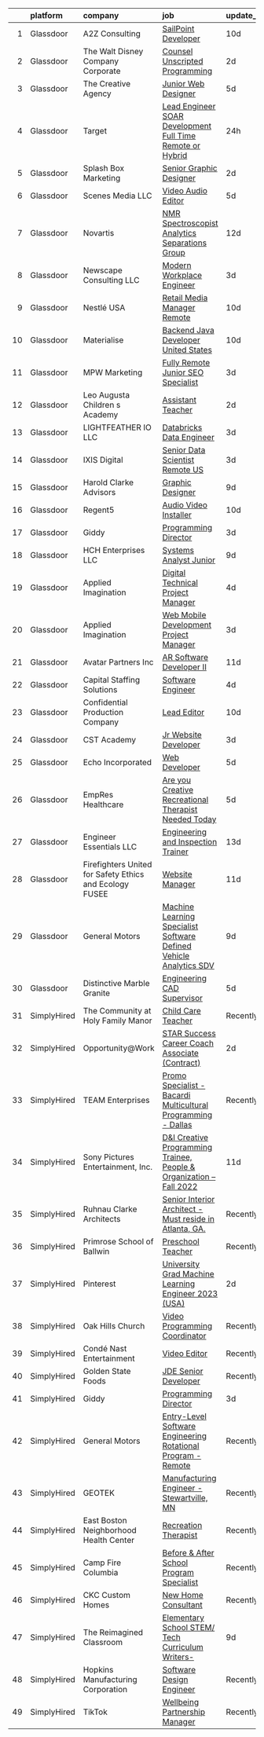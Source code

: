 

|    | platform    | company                                                    | job                                                                                                                                                                                                                                                                                                                                                                                                                                                                                                                                                                                                                                                                                                                                                                                                                                                                                                                                                                                                                                                                                                                                                                               | update_time   | location               |
|---:|:------------|:-----------------------------------------------------------|:----------------------------------------------------------------------------------------------------------------------------------------------------------------------------------------------------------------------------------------------------------------------------------------------------------------------------------------------------------------------------------------------------------------------------------------------------------------------------------------------------------------------------------------------------------------------------------------------------------------------------------------------------------------------------------------------------------------------------------------------------------------------------------------------------------------------------------------------------------------------------------------------------------------------------------------------------------------------------------------------------------------------------------------------------------------------------------------------------------------------------------------------------------------------------------|:--------------|:-----------------------|
|  1 | Glassdoor   | A2Z Consulting                                             | [SailPoint Developer](https://www.glassdoor.com/partner/jobListing.htm?pos=108&ao=1110586&s=58&guid=000001833098451c897183925fe6ac2a&src=GD_JOB_AD&t=SR&vt=w&ea=1&cs=1_8a26cdf3&cb=1662967629605&jobListingId=1008110581408&cpc=3999BE48C643E528&jrtk=3-0-1gco9ghaaghrt801-1gco9ghaogagr800-51a745f4daa6a6b2--6NYlbfkN0DeXU0vMxLyKhfauY-dgUBa_3v1DHLtGGo4EP_Dl8CiYyPDWSWEoavReJY_shI47_GybFg-l-lyg74quyeOJOgBfFLZZSBS7XIL9GIGmk_4lYctjcOJmir0NzeyszAKNV09lIYZKANOJLrtjMgz1hKvtESOhhYRyiVhbTU1x5CDTOWxxgro-cDFDZbR9jpf3ZLxS7ozyCZrN9adfWLzd-er-1yITaApJRwtKu41Gfas0AttSxrvt27EvtsDKtTpKsnNRh24dU4Y5OElPfeLtB5bPLKXIErrG413W8xcrPcJTLVlL3WzjaKj4T5zrYXznlbnfIwwmjtgC2-Pf3inP7g0xvcKQcfCpGOiZ_wsvT26aQV2A1XMMgRP8U4FZYMXUjmMkbktBKAV5lRZCkyBFhq3NHs9TQjSvAzKd-3_5hMAQCEh_cChyC56KZd52j2vzzWzGwtFr5ekjEf6m7ie_ZQCLuldGbO7V0lI3VJZUlMM1wQogyTqFAgka1EdGt_pyaA%3D)                                                                                                                                                                                                                                                                                                                      | 10d           | Remote                 |
|  2 | Glassdoor   | The Walt Disney Company  Corporate                         | [Counsel  Unscripted Programming](https://www.glassdoor.com/partner/jobListing.htm?pos=128&ao=1110586&s=58&guid=000001833098451c897183925fe6ac2a&src=GD_JOB_AD&t=SR&vt=w&cs=1_23f18d0d&cb=1662967629607&jobListingId=1008130319560&cpc=6EF74AC2F94C1840&jrtk=3-0-1gco9ghaaghrt801-1gco9ghaogagr800-ad01c913c30e1763--6NYlbfkN0DAFTyt7pbDCC2JPO79CSdi1dIb81yjczP5qsKcZIxgiYm3-7g-689UEQatzShMJRU8jBLhYY3xFHyZPn8vR5fprKOJf4KgArxKePgFA2NeL_B3dzY3LLDiej1z8xhCj_qt55AmKdWD61uVsIVEVOdfd7h-arakweKfh8hIH-55TYJWcBe8f98iHGOYemMCmI08Zyl6WEBZTkAHXcr9GDuDODeVfppKf9xJi88FhmNB0BJRer4KzbcvgK6cmee8YS7hAgS2Jxd_eUz5e7iI5xStpN7wsY6SdThLlPSa9pLx_xZx-8MJu7uPydanD1W6EpFhviJOAPQjDrGTgo4xefBDDw4DNGuWTcbvJlyGdKPKxR7mmDdh_xpvblhvtLWrXT7U-jiyfecylYSLuaxoMgP1bjCssIgOT9eiz5Pe8Rhi0VGfLZDJZdbcu4j3tY4AEH4%3D)                                                                                                                                                                                                                                                                                                                                                                               | 2d            | Burbank, CA            |
|  3 | Glassdoor   | The Creative Agency                                        | [Junior Web Designer](https://www.glassdoor.com/partner/jobListing.htm?pos=111&ao=1110586&s=58&guid=000001833098451c897183925fe6ac2a&src=GD_JOB_AD&t=SR&vt=w&ea=1&cs=1_92df9f67&cb=1662967629605&jobListingId=1008122117450&cpc=C779B72A99EC89AE&jrtk=3-0-1gco9ghaaghrt801-1gco9ghaogagr800-07de29c15e1b71f5--6NYlbfkN0CvahHJL5dpwIe5nlYo2UZJB8CTXAEl9vJAxrd3EfdRQRDXMdttjz6p2wIFQHy-ikY5HQoD1oHYAiAXQLBDYqWRHqBXiX7PHw_EVYOTefVmqgQrXIkbNhJUSs-OmbVuz8nyNude4TWYWK73T9uHxG1FoKMezYAVWTGz50PbTvAD2NIuyzBBAE9QGTc7B51kAjunIinQwtHeuPy_WRNMuvszLJe_TDEQxlkxbXdrSVqtqHPNIMpk8E1UyJK9X-Y3zfR0PIJGxsu5AmBYySkzBeemSaOwTHAX8QlRAFw0dYo9q7iM4N6UAnnvkEYiP0qH18aCuQATnuvLODh9kUM3FxiVa8442ctLQUgjRLYq85RONYRWp8Ias1xhhiXM1GLUKRUwTKqb8CeLUj1w4ssX_0ATXPaQR2rWnnnHZd4gSqRb00OmHquVaUr5dt8efOs5S8mATxCz9342YX3VqHn1NnYS3prvg5vE2hBbSwsiDIbfxX8de6WezfhAySKw4gIkE9i80EhwOXYWPA%3D%3D)                                                                                                                                                                                                                                                                                                        | 5d            | Fort Collins, CO       |
|  4 | Glassdoor   | Target                                                     | [Lead Engineer   SOAR Development  Full Time Remote or Hybrid ](https://www.glassdoor.com/partner/jobListing.htm?pos=122&ao=1110586&s=58&guid=000001833098451c897183925fe6ac2a&src=GD_JOB_AD&t=SR&vt=w&cs=1_8f5a32de&cb=1662967629606&jobListingId=1008132433614&cpc=C63BD00756FD6F58&jrtk=3-0-1gco9ghaaghrt801-1gco9ghaogagr800-07a9a4cd99ddb2bf--6NYlbfkN0AgONBeCfCTVljpwzR96jFX3mtyFC--n153CYnqiKkqIbEzGownH_L0_wgVvmdp1a1lhibyHsCPC8t0jyHWwNUpDEm0W62KJwvI9w4s_soEBEdexHe6hwNwJJsSWW20jYUtf9nYv8PxVVOAwBh4h_7Otjfj2RF7b6s2i81E44MhGwOZ4GMKmLmTIVA7Q19nQWs49kLwInnk-FLciucbtH3bJS7Ldqxw2VCE0iFEfjhGJLUjUwme2x7lJJH9MWe7ejXg8zjCcwE4YEKrpjJYbKGsLj0JpS-gO8HmPkUwItjWqlB4b8pyCx0ukf7Ez6yoE2UPC_JVYnbK5Dgi-EqebO6eFjgF9g8239nPKjPOOaRiOsnaIYIflSGEZtvHaSOhCXzigbeN6kZBQNOWXevbtrLHO5IXnkPvFXdQjh63YXNtM1cQpUjm8GtlnQnFK0oiJFSbQClhoZNsxg%3D%3D)                                                                                                                                                                                                                                                                                                                                   | 24h           | Brooklyn Park, MN      |
|  5 | Glassdoor   | Splash Box Marketing                                       | [Senior Graphic Designer](https://www.glassdoor.com/partner/jobListing.htm?pos=127&ao=1110586&s=58&guid=000001833098451c897183925fe6ac2a&src=GD_JOB_AD&t=SR&vt=w&ea=1&cs=1_5db0efb4&cb=1662967629607&jobListingId=1008129965081&cpc=9FCFC59387E3FBF4&jrtk=3-0-1gco9ghaaghrt801-1gco9ghaogagr800-148fee116d26918f--6NYlbfkN0C2ruSLbldHgJRxGqX58M4ekFWuaOJ1Xy3nZgzYPyc2K37hwv1yneRTfZ_805jj4cP4nCFhM7IQ4TFdfnPKTKlp7JPFF7rzq49Moi2duz31Ya6Et8ydOKfPnxOyF8PNXqN1s_wefSsdjyFTlmY4FO8o7axqOQ3SgVFWkyCyXWrstkcIRV6Gc0OgbdBaAz5u5TXQn8VR0rGtSN9EhiWilwiIXBN_GN6-Oenk-oTRc3V48TFwU0_PMAdobK4GFqQyicvOkhjZVo3msVV2SKvlreXuWiqkfHXVFQE-VWAqRt1e8WHwF1LOpGLnjW4daAInk89RCY00bwK-3C9fBC42P774tvnSuEZwI_ht7n7pMh7dQ0vcr9oVGb4aJRMXP2X7DuDxm246aNq2kh8xy6y0a_dAgXyD1VHE_YWdqoa0KK2nBw0NzosySigzWUMJ8nGXFBF50-v3twrFQyBVnQmoPWdnM950cG1Mg6YVEi7AFvswFovDwnBv4_Uhes13vnzBDlqOWrIreHqU1w%3D%3D)                                                                                                                                                                                                                                                                                                    | 2d            | Hendersonville, TN     |
|  6 | Glassdoor   | Scenes Media  LLC                                          | [Video Audio Editor](https://www.glassdoor.com/partner/jobListing.htm?pos=114&ao=1110586&s=58&guid=000001833098451c897183925fe6ac2a&src=GD_JOB_AD&t=SR&vt=w&ea=1&cs=1_56565ffc&cb=1662967629606&jobListingId=1008120652239&cpc=8795CF9063CD573D&jrtk=3-0-1gco9ghaaghrt801-1gco9ghaogagr800-df236178779e9bdc--6NYlbfkN0A0fDXu9eF39rbKD2xdim8xGEgksx_b2RsJFxTRJ_NJDvSDN6tM190H2An5oGT0u_6zZHx7KdkE_NbK_7bpWElYaELkzE2MFRACG_3uJ0_tmXkWRrYCxonhPx0nOdrerHtSHUiY-OWual2wcFrgBZricBp-HVPo9SMsZnpcmrlsAN4l0c2PUT8B2vI8gXlRqBpl7q5pVHXba2jToeYiU3STu6xSvty8-i4gmHdeUoOH4P5qgJ8ZFRiDQBOLZPbHNfIwnjR9TSanpFPefvpGNVq6-KsHg86gro_7udLR8d19vAJv0oaUoZtK9K2NJssVDcbf4Y4bzV88XXPvUjJWP_jSuHSauy8Ww_3rVwn_BtIM3VtHncKyaz5JZVab36Wgg-icrgYUf0qiGrrTj8mlbuyoU9oAPsHZuw5DGBpzpPc-1iADmc191tSO8OrbVVwbQHVLr0IemKG0CT4PqYrK2BUQebHmJjiUgTKVTGRd7NDCTDsFyHG2Js5_)                                                                                                                                                                                                                                                                                                                                     | 5d            | Remote                 |
|  7 | Glassdoor   | Novartis                                                   | [NMR Spectroscopist  Analytics   Separations Group](https://www.glassdoor.com/partner/jobListing.htm?pos=104&ao=1110586&s=58&guid=000001833098451c897183925fe6ac2a&src=GD_JOB_AD&t=SR&vt=w&cs=1_1c1c87ea&cb=1662967629604&jobListingId=1008103627985&cpc=2B30C664E96001FC&jrtk=3-0-1gco9ghaaghrt801-1gco9ghaogagr800-3c863cae114646cf--6NYlbfkN0Alc63mq7XbG_XJWtX8RBizZIwo5v3DdAY7_u3VbNSkJ9a4JhDPDKVZbvg4b4rx_eTV27GlRAz5TKve1BsS9YktvkAcXJlILQIr0JaQRWkBMn61q9g_G2RQdjw5zuUg2hUpTZq8NizcNv0Kxnpdini7KP0uP4cQjZTyi52agX2ZDIkoptcR9Am3MSCJ_wVAfL5LdaE38EpdUjwR7E9W_H1Ig7YMkSNnJobGBSxJrjD6schs7Aflwe5j7cS6u19Fa9yC14jlmxU_juFJFIrTGsxHqelnahTQ0JVON3msdhFQP5m2d-uFUq1DZpr_F4qha0fY3_Uay6LzycaQzqj8tSIzVR1ZK1w1FkmuBMaT50Rxf9ahk_mld4RkxfUDv9zTV7xgqsN50-3ZT2v0d4ZJJIbzgvTWvF4XivKii4ECHhE2O39MGsqiItuzHNqzSPM5R0dFrTfjlApSAevQctbim0ZK)                                                                                                                                                                                                                                                                                                                                           | 12d           | Cambridge, MA          |
|  8 | Glassdoor   | Newscape Consulting LLC                                    | [Modern Workplace Engineer](https://www.glassdoor.com/partner/jobListing.htm?pos=101&ao=1110586&s=58&guid=000001833098451c897183925fe6ac2a&src=GD_JOB_AD&t=SR&vt=w&ea=1&cs=1_370ce1f1&cb=1662967629604&jobListingId=1008126066867&cpc=FA274A08FB90DFB4&jrtk=3-0-1gco9ghaaghrt801-1gco9ghaogagr800-bec179729b48cdf1--6NYlbfkN0BHIfC1zsKGIu0R3teaIu8liT7fbRNLaQeDQfcPJweUKxynNxS1I3QAHjMmhYqtnSAxGBsP6FB7tqu-jTndOhtBzFLcq72XVQJQ1vuSf8qwzvmzmaR8SHaJvU969Oggu6os9cTGF0ycD536PiCNSypEnN2GdUXvWozc9NydltMV5JWSLMrvWihjblv-hGeHth-r9grS2SxvnXCQp6tiJP7_c1WED4RrFRRqDY0uUXYikAX5v5dKI1MiSPpsccG4xcZjIwpaNbYU5t4Kg8VuYz-auP30xg9tvxXM5x1GmtPpV89LPVNKxQUycdKbT1XdLCSm5nQllcH-j7aIK8II9rM5m2iFygFI9BQwdAZG-o_jpdzHWy8uCcrd6So1AzRd4adDzrSDGTXowPwRMmyQY4B8tZOuHKz9FaXjTNvzEld5NmEunzAjystME19nnv02c1IeqWQD16SmDyU4aQYEDJuL5JBBP_utJbZvQV1RJZCwzCy_iqJEGvDg3fxodxWPzs4sjRodgq0xqA%3D%3D)                                                                                                                                                                                                                                                                                                  | 3d            | New York, NY           |
|  9 | Glassdoor   | Nestlé USA                                                 | [Retail Media Manager  Remote ](https://www.glassdoor.com/partner/jobListing.htm?pos=129&ao=1110586&s=58&guid=000001833098451c897183925fe6ac2a&src=GD_JOB_AD&t=SR&vt=w&cs=1_8365a3a5&cb=1662967629607&jobListingId=1008112427304&cpc=1160948BCBA38B5B&jrtk=3-0-1gco9ghaaghrt801-1gco9ghaogagr800-84050508c4b25d18--6NYlbfkN0ADQ6GdWvkt8ZgTH_-FXwKY0lTyiTNy2VEya7tXxeKwzj-OqYxe2oijiIxNvHTUH-a5jCF59pC6yaCAcEZr3h7InXGB5jmgybPD94c2UZhRjlBWzcaqlR_1cO9TA89IdW5e7kPgOI6b4XQdZP-_d9MSoBc573AlaemjCm-JjrAN5LccYenRCtbg3tWBug3i-TYrbrWj7QBGLyR5_0JoOk2KdG1_2DVb0dUfndtpB7Ju7HQ00MbILy1y30WGhikIHQfRXJZltd2lHMucDwp5MX67cB9AcOVq7ePBu6lUdh2qDqE7osSPUHekPEuA0Ta7Ao2DYmw8bCYY6-u7sdV8igBmiyWVWBb9gQsez8Ik1aQ1Rjsl2yvV-w2nhOfXosZqUirJmZ-vgMOEJXSFjQ3RoI2ktpYnUEPsmhuxdAJbYJTkBr7tbisqSDMMTgw4I51dSRENu844GG96dq6WHuhvBBmIHxflXqqL0dV9IOPJpJ2Mzxaz5hgFRLG_0CNqQ86bM1w2QZIpEtN9_0A9UBMaSfJHRoRV6l6U3dRTf0vXIihEHdtWerLx7Cjv79vQETclgZ30xznHyf1dAQ%3D%3D)                                                                                                                                                                                                                                   | 10d           | Seattle, WA            |
| 10 | Glassdoor   | Materialise                                                | [Backend Java Developer  United States ](https://www.glassdoor.com/partner/jobListing.htm?pos=123&ao=1110586&s=58&guid=000001833098451c897183925fe6ac2a&src=GD_JOB_AD&t=SR&vt=w&ea=1&cs=1_81bf4304&cb=1662967629607&jobListingId=1008111452488&cpc=A938E184CF850189&jrtk=3-0-1gco9ghaaghrt801-1gco9ghaogagr800-cffead584926eb06--6NYlbfkN0BL1DyQYBK1tHwoBciZhChALBxjrhsy8rFgUIA85pUFUaICefKbL8h73gDJOEWS-68N1mz8TIUkPgY4_V6OzDue4R-Yp5-hbGOmvajeWdo5Z6POZHRFtr9fO4GLUMhd64x7WqSEzsKBZNw1RLMVPwMdfIVWYK46F8a3G54OBDC48IbwSJPDBtgqBeHwze6X36Y_AL9ahQQMDzHYJse8u9ID7uoJSwvZp1GBpbg4A9uwwHxe0QzkcqHihazRP0rElD9aD4vXyyZtTguOLEs1ZU7EAoGKHu-RZ8IEKtJsdTXKtEkV5H1pZd9Tc3N6TvHUc7KDAito0hPk06yAGtOJ0Vt5FIeMCdvjp4JepXcu7rJKuObMs_32Xf6Ft_EfzFd7Rr2a0oByCWxp-J1isN9EdgnBDdIDfYMypKVHW-fqwq4fmaI1ru43AIULlOe7LdtOhgNN83vsAMQGibKtbE4AY5JUocMYzjJooDehITKq3hy9KNUMAEghQYW1hd4DaNmamBlQNdfMrQUwur-h_H3nlY_mCVUX5B8d1Hc%3D)                                                                                                                                                                                                                                                                   | 10d           | Remote                 |
| 11 | Glassdoor   | MPW Marketing                                              | [Fully Remote Junior SEO Specialist](https://www.glassdoor.com/partner/jobListing.htm?pos=125&ao=1110586&s=58&guid=000001833098451c897183925fe6ac2a&src=GD_JOB_AD&t=SR&vt=w&ea=1&cs=1_9273cbe5&cb=1662967629607&jobListingId=1008126510288&cpc=8795CF9063CD573D&jrtk=3-0-1gco9ghaaghrt801-1gco9ghaogagr800-92b2a60d6f9d450e--6NYlbfkN0Af7IH--f52cTUDwFMUanxXcd3NiV5wYJyzlyk1G5yREY5tH6gVYRJQohQpJRft9_VsxmOGOwJ9bUwpjyQBMQLev7RKAgwXz9vLAxpTQcMfAtCMAhb0XVg6rwm7iUC8jMe2krtjUlMbwbeNzR8Q0_VKpSIi5ViYpP2eU3esIo3FrC6dwPu10VkR-ZnRi2tufh8TdrwOhCi2jz39SqndNbVptQPysr9Tj4n7F8EW0JXOn6drRfNfs1Ov_JPVRU0h30xLtaO69eztD4v3gLVcUlp7fdhuCeHJ_5aeG1kngreq3nzpAhLRrIddLmq53qv7BFwB_HefDpo0QjodLrGllYMZjmj3eBUam1mCCS1sNBFXduOBQKWh2R4-V0D0tjsvG-aZE6jwLN_FyHUWRz4x-yzqCWbrAe3kJE91fqXipYUpe7MoeEZrZhCCiCOdCDn7JxdlBMatiFOGJopThtaGTOBo6avKp019EX0UsepBerqk5Gi583PbtrdkgNPVNPmW39A%3D)                                                                                                                                                                                                                                                                                                       | 3d            | Remote                 |
| 12 | Glassdoor   | Leo Augusta Children s Academy                             | [Assistant Teacher](https://www.glassdoor.com/partner/jobListing.htm?pos=102&ao=1110586&s=58&guid=000001833098451c897183925fe6ac2a&src=GD_JOB_AD&t=SR&vt=w&cs=1_201ffd25&cb=1662967629604&jobListingId=1008129110435&cpc=9EC17A4D95E4A780&jrtk=3-0-1gco9ghaaghrt801-1gco9ghaogagr800-0d3b6e95f7f51388--6NYlbfkN0BbbGzHaM7TvlApJw1W2iPyNfZTuWx4DgYWCjS2aI74cqDPw25LAAq8v_zrXxexqPbr5XXr3MKvjL6ccY0NtTnU3NG6M2hURunRJJ3TMucIolpLZwL5mzJ93JLrSh3vJVCcPkhHTzFCbjT_BUIHISBrFzcPQSjUoZ2xFrtmoqORCnkiOOzBfYCGNe_JOEDchaByasqKYd68gO4MjM9M6Lnsk1Bc2n-iUcaGyZB47EgvkT5uNnn5PS0ogOgBWe48M_rgJcqy88aVOI7x9XTFRZRhfNyWkK_Q6W_pXuBsWeFjI8xzTT_J_vTjNtP7G-lU6wsIRH0VoBF68hQVLkRuv4WWXd9apelf0fcrlTKG3d90StJtO2t9lWh8IfQ2uYtFosdt9OQEypGvhzK0BIBMRCclmPxK2yWln8DxVppVnLX0BXLCo-4TBZ_i_bRiDgWKp2rd0fNnwQhC67Mmqvamhk9K8PEFY7m_UfFPztD51OKvjg%3D%3D)                                                                                                                                                                                                                                                                                                                                               | 2d            | Blooming Prairie, MN   |
| 13 | Glassdoor   | LIGHTFEATHER IO LLC                                        | [Databricks Data Engineer](https://www.glassdoor.com/partner/jobListing.htm?pos=113&ao=1110586&s=58&guid=000001833098451c897183925fe6ac2a&src=GD_JOB_AD&t=SR&vt=w&ea=1&cs=1_106dc6e0&cb=1662967629605&jobListingId=1008126109105&cpc=F2E91DB1AE7076E1&jrtk=3-0-1gco9ghaaghrt801-1gco9ghaogagr800-52afb529f3475472--6NYlbfkN0DLWr0FuvwmpNY589ecXM0wpB-l41nBtAe9mv-PvJGiqeSn_zX0dTWcAXbe-_6Gf05UIxPq3fXF4LsUsC_WVIO-Xu3UDUxhOIxq13o-B9D3B4hZFgvxyNWGA48hvN8kAihtT2olNXQ-VLEhcbhJ8DO7L4djjV3CC98a_sPRAkSaggc5dIKo_TqucSOX8SfYGwlF6IlZm4QfcOaXTSLpMFCzbF-tVTmXnjTsponuXy3kNiANH7oZ3n6d7-csKDM3gkih22IM8k2to5o5OZDUUmtLFj-aaew5pMXOdOFODWp09S13hc5EvFbYT0AI9E8BxReUk-KIR1E-0x6KBgWPW7JsGJ8mKZJ2R84FVNh5SYv9Xl6m622eIvTfa5RXE1ebwGTPqMwMhJdRgu9hyYMfG51O_FdueQbOhzm7BOwdkTRHgs5PnNRTvZdMKEKTM27qusu4NWBBsLuO8z1nLl6JXcyyCNh8J5HrArdUN6WgQk-epGluQiFlQBl8cNjWyzv9w5c50fyusjNXDg%3D%3D)                                                                                                                                                                                                                                                                                                   | 3d            | Remote                 |
| 14 | Glassdoor   | IXIS Digital                                               | [Senior Data Scientist   Remote US](https://www.glassdoor.com/partner/jobListing.htm?pos=126&ao=1110586&s=58&guid=000001833098451c897183925fe6ac2a&src=GD_JOB_AD&t=SR&vt=w&ea=1&cs=1_7915418a&cb=1662967629607&jobListingId=1008127861457&cpc=DE56C24FF6DEC286&jrtk=3-0-1gco9ghaaghrt801-1gco9ghaogagr800-7f2f75eabde6a515--6NYlbfkN0C9RNTYh2QLXW3AYe2B6pfxMMDG5gePrby8-GaGriTXyth0LyXrhd0Fowq3a68STsi_Ijvv4aA70XCst6ZqY302wcyEGSrDc88D67-iCuYBGc3wlzF72X_rs8jnr16HS7VcEr3_b8i-QGJEGwwn0pj83QZ6wREEy3ZuEpf4Kfvf8jyqnmWqrJFv-KOuEwqnx64oUbkO8s8nu6DnzpwShCaJzdPKglfSzTSm8B2npu6I73qIHBcP_V-tAcZlw2-qAjf-XIQOHbgFkrJ1YDFK8M9wRI9d0EYMxy0wIahZ4u5YGUz7Zw6h5XS1IdbghB2R7HMC04X-zJjBXQ0VeOXIc7DPYr3vKZsiO3AxzaNuCck3xOTODgp-rNATac-AFECpGF0Pgi7JiE59Fvan_er_oEOBop3MHa_hGP1Nn4zs3s6WsZV9gc47PptrtlPWrnQ4zDoRiDHTqKmJpgcXcEoC_ZHI3l_3pvcDp8anncC1UyFs5Q1u8Dd6e9HPz-s7P8JM25ZpKMaCgXqxIV1jQqfxI-djMe_Nxpp5anl3G1TLEPs1Mo85RrZ1511e2uzyjANyefg%3D)                                                                                                                                                                                                                                        | 3d            | Burlington, VT         |
| 15 | Glassdoor   | Harold Clarke Advisors                                     | [Graphic Designer](https://www.glassdoor.com/partner/jobListing.htm?pos=120&ao=1110586&s=58&guid=000001833098451c897183925fe6ac2a&src=GD_JOB_AD&t=SR&vt=w&ea=1&cs=1_cc96c470&cb=1662967629606&jobListingId=1008114562100&cpc=88FE657033F128A5&jrtk=3-0-1gco9ghaaghrt801-1gco9ghaogagr800-810bf5356010ef5a--6NYlbfkN0CKNvdBtBh9SnuMcnkEvhJOJZTsmZHyY3ybnWicrfIHv2OLB09f1P3_E2CSizZrK3MEwyU5SAkBUaDXeAyTULbFqvaABR7qxwo3Paf7CCEDSkPgQBEbxjSQivPH4Y4jZIjqhH5NzS8TBgJsmjtnRP_rdtpmzcyjfa0WHVCqUFDB9yhY-8EnAGDjwQV7t3DJDqrVnwTyuY_dZ-s8nZQT6b2-hmy1dt5VvjuAKr9ZIn3PKQ3ihicqZeIX30R-4nDupheKhYBy10U3uFSbuvJqQZs1cbj-_7cEwqR7rUjRVdf8fvE0ZXbjHMkVL3O6OFJWon-4fW1ncPnPLUto0A_bUvXyc_1kOLU4WXIhnFgelG2-HNDnWgJXj_YfaqQ-Py-pAcXhCUGVwxJFcUhXAl2XR_xhbaltVXQTbnVzmJzaxHwpYtqEKr7hvEMAM_6Op0JiGJTWQGWPOwCMLXI7WoCzbLA-rjE6evcH8RahFB--lrQnQGE7p6xtnH7hLxyUUGbdfv8%3D)                                                                                                                                                                                                                                                                                                                         | 9d            | Honolulu, HI           |
| 16 | Glassdoor   | Regent5                                                    | [Audio Video Installer](https://www.glassdoor.com/partner/jobListing.htm?pos=117&ao=1110586&s=58&guid=000001833098451c897183925fe6ac2a&src=GD_JOB_AD&t=SR&vt=w&ea=1&cs=1_ea408efb&cb=1662967629606&jobListingId=1008111329561&cpc=1F0B4AFDBDED0904&jrtk=3-0-1gco9ghaaghrt801-1gco9ghaogagr800-0cd9182b06d42cbf--6NYlbfkN0DeXU0vMxLyKhfauY-dgUBa_3v1DHLtGGo4EP_Dl8CiYyPDWSWEoavRXLw_YjR2oEbUB_a6-S49_wbJG5z14pXVbOEret9w3p__krGuEwAo8kUPBkC0dcpelbkxMWOzL2k6oAiLVdqwwpwg2piBJ_J7x5eRgXqxmWotObxXPC1k9m7sT69OdowMMn6jCVvMRWSXfo4qkY80iCraCG7D1Od8C0bEP6q9g9NdjwuPNu7eWX5VF3kyhkrSb24k7U22I6rBa0IojuLUim2e8qy17VDckDaLAmV-eZXh6hgUWvMVSqeM5ZN2JmdN7CuSq0o1wmnn5xYg3GPde-2vUWwOabZPB-CGSvcYCk-GCR1bl6yQsWksAQZxiWr5RkKSo2kpnWciQ53uJ_b_tOEH0Gz-G9wV58pkhCY_a15Xb0Wkhl-_O5efDsaLnAUAvW6Wt3kZfBz4a7OaCqZZNY_DtdhTSglMTxi1W5ECjUZIXGVMPrgWRUxAQjMI0uEFH7jaF8a2pO22cpCsK7cRoQ%3D%3D)                                                                                                                                                                                                                                                                                                      | 10d           | San Mateo, CA          |
| 17 | Glassdoor   | Giddy                                                      | [Programming Director](https://www.glassdoor.com/partner/jobListing.htm?pos=103&ao=1110586&s=58&guid=000001833098451c897183925fe6ac2a&src=GD_JOB_AD&t=SR&vt=w&ea=1&cs=1_f301ab79&cb=1662967629604&jobListingId=1008126747046&cpc=147D4D73437F2C39&jrtk=3-0-1gco9ghaaghrt801-1gco9ghaogagr800-fc66f98645b85375--6NYlbfkN0BezEDvq4O0wK3Mdsc3SSRxBqwtCc-QllWXzV1v0Z2t1arAbUweX3HOCafFpekUP2wNa7eMn8pW8az9XAo_dZxql86WBJS2TagaejU-4YVlggS7CKTvO13WN780xUZojIAFjvg1bBUBL34hvDFaXDe8OG81rNkk1gJ7Stt9TejXkf9gKK5Fytp0Q1hj5aVCir2RWnWCbGi2E2RFwQB18kuq2IGLInXNiyt_xXYQfPycoazzzyiC1LL4blX_MbZdtVB8eU6CIMNsQRr5kp19e-z_R-o3xPvQSMe1ylzonOsq3yiNVUb1bG0px9ATk99823VA5ttOqoLdTtHt51J72JA5EhkLpdxy_eBTpI2e9efhG8M36UEokqjTtkpWDkM598jqE_8Bo0zedMZGGQLeiSfc-JqQYsVHzGyZz0Qs8NwLbM0AjrVpN5Jih4-lnYRHkYxqQp_YDTOsbX8CJvFWedv_kZYJnc_qBRdKtvF-JcP8HAjkyLNa69QYsQTLJiIg6diIkTAFdp6ZZg%3D%3D)                                                                                                                                                                                                                                                                                                       | 3d            | Austin, TX             |
| 18 | Glassdoor   | HCH Enterprises  LLC                                       | [Systems Analyst Junior](https://www.glassdoor.com/partner/jobListing.htm?pos=130&ao=1110586&s=58&guid=000001833098451c897183925fe6ac2a&src=GD_JOB_AD&t=SR&vt=w&ea=1&cs=1_a63d40bb&cb=1662967629607&jobListingId=1008114037788&cpc=155EB9D5185558AF&jrtk=3-0-1gco9ghaaghrt801-1gco9ghaogagr800-a5b00819a94d09c4--6NYlbfkN0DwNiPKAVM4XAJKM3wLr20H6oNwbjmq8cULyZhVGMMKsFS2aupJNf3vyjoEcsNSwLGCtYyNPTYYIGVtciSZlAgOrlIijl2_0HEwZ1UWIKsv-nJh02mgOWSuCsnXj9M3lEkRv6v57o4VRP7E7Ry1R0Q50H48JYtAEmQgBW72F6cJN_xHSyhT1JhVFIkzFXFr-FFgeG7DKjUDPN8FaQq9KRRJZXp0Wil1HE5e996-o-mEuTRR-XWXTqcDsoirwIkhLua_CAdAXG7NWjwtMmk2Fm_8u316M1IPFPKggk3qJ9S2u0Kdn78v2eOBU8M-o3H0vI9_HxnbCVOsTUUux54Eczsn8WztVFOygnBZUFy_fvVB7jxwzUYdnQt_h9MvvFqNVAAWW0VdTtZ533s5tfsCuDxI8YTQhNaKyUTxZ8MNP8EGJXdHvIHqysSv3xENBj55P8jFhvJ4jI4FPlePClhJw2UWIzonXLHSw_vs93h0gIaz35_HgZZOroPS7FjZdS6U4hQ%3D)                                                                                                                                                                                                                                                                                                                   | 9d            | Remote                 |
| 19 | Glassdoor   | Applied Imagination                                        | [Digital Technical Project Manager](https://www.glassdoor.com/partner/jobListing.htm?pos=124&ao=1110586&s=58&guid=000001833098451c897183925fe6ac2a&src=GD_JOB_AD&t=SR&vt=w&ea=1&cs=1_f892358d&cb=1662967629607&jobListingId=1008123151261&cpc=451933188B21919D&jrtk=3-0-1gco9ghaaghrt801-1gco9ghaogagr800-c3729df21b8a2798--6NYlbfkN0D8j9N0G3bmE7t_bRxWCnyO3V8nRNicLzIRxQmtr6sajrPGQHgUI5DIRDIDSQmRWHaRH_UwoomrHjP7CgfsbOeZSyZe8jjGZWkiy6OmTiLrnHjNeZbk_ix48n3U1Si6u59D0g6pNXbljWfYHW-QziZKJerTIuxkFX7TzFpq9qSe0hidVirjmH0dKJnJgiUyOsmi4zjRjxKhAu2LcKobtY4N3vCxW_Aep9Q3O2MAOIb7s6NW46meuz83yNDZjOIQAiK9Zv1mDbfO-tWizL_65OCWoowc3K37gU_cP2qMLX5M-xobXejWzttX_UYYFdeIC8OBEqRnlVkirzj5bvh9Ds3s3fparatQjJxa5dpTPu8z71u5RgEFM2g59-n5OMvTdr5WM28_uy-g7JF2Fn_6VJQSROeYC8cHe1bGnv2N988QM8WkmOmH_0X7MgPCFquG9xLAn1aGZ2uDSkfkwPu8fhzA1xPij5sjMgIFNNT3unnOxjBgD71twedwzy1-ACNqPjg%3D)                                                                                                                                                                                                                                                                                                        | 4d            | Remote                 |
| 20 | Glassdoor   | Applied Imagination                                        | [Web  Mobile Development Project Manager](https://www.glassdoor.com/partner/jobListing.htm?pos=118&ao=1110586&s=58&guid=000001833098451c897183925fe6ac2a&src=GD_JOB_AD&t=SR&vt=w&ea=1&cs=1_180d3ecb&cb=1662967629606&jobListingId=1008126068788&cpc=654405A9B1E0A9F5&jrtk=3-0-1gco9ghaaghrt801-1gco9ghaogagr800-967001fb6339d0c4--6NYlbfkN0D8j9N0G3bmE7t_bRxWCnyO3V8nRNicLzIRxQmtr6sajpySE73H-8XyYuMVWJAUn-PsMBhLwMRDb0YZvULODT6jIByKHdDa8IRdDZW5w6mwl8KyIoL4D0srY5ZPSznRyR43el31ghDhnTW6WOPafp_HAo7HpgSw525uYQCl04PvkKK9mk8_TgJ1dUbaLmwblEUBqPxoZ0uUhkdKc-c-vI6Wy2Vr3dngrKcvIPr7wdB8y7GxdD9IWflU8Ynplgd-Zv1-tj1DFeyKS7YBqAFZMm2G5ZcXGOA1l_Bo8U9csgLu_JJAqfF5hMyNVbN2h6Df682Ei1k7ebOAc8-8It8mLDweYLLmsNLRkMG7Z5Ux2sxU8WG3uj1UeL19w_zo2GWFxFIelE7c-YGaPs-71nj_uGMaJXAsd2rJ3hDfkI6SBBihYVkF64xxaq82Ah5_FgSW5H84D1MLYxg1x71Cv1G5QKKGAy94j4gABLz7oLxCJA3mSdodNXoOGJxTN9XviOzFryw%3D)                                                                                                                                                                                                                                                                                                  | 3d            | Remote                 |
| 21 | Glassdoor   | Avatar Partners  Inc                                       | [AR Software Developer II](https://www.glassdoor.com/partner/jobListing.htm?pos=107&ao=1110586&s=58&guid=000001833098451c897183925fe6ac2a&src=GD_JOB_AD&t=SR&vt=w&ea=1&cs=1_dc0c08e5&cb=1662967629605&jobListingId=1008106665313&cpc=FCED461B507F18C4&jrtk=3-0-1gco9ghaaghrt801-1gco9ghaogagr800-e7104cb7571e10bd--6NYlbfkN0CSE3POay3L6XNXi0aipSscdc1Zs2V3vZI2w3p7sV-Wv_VoR-XsUxX86YfQ56zr2X2DaYELFy_C3wUXcLlSNQY5XhgcS-qb-mOfK5GZmOQEQaCEWWGF4p6F_FMb-3_kziIFa6OePOYEvUBuJ-qJs-wjHE-bkIxGqY7SQZGqOKMNDw4LScBAKRt_vIAGn7gMza3tsZvh8krLcW21JvkrcRwKqNttLt-Ds0qRelGkktLJbS37QgWK-gnQZprpGrPOAhNNBlUch9cVVogCutMccz0T2qb0yfc8yO1IltofeoAsLOIQKjkUmOynnrhZOpy6YNFMhUlVVvU41ccOmaJkB_K1BkOKlPqftxJ-V4Jc3dhNhRtsvRWV_DIFd3cvgumHOzbv1C8QQWNwH5wwJTbTb2cdEOIvaKf7bEErCWG-qq7dsBa0nUngVq7m0Tera5uipL7VQvrpbeosPb1r7Zc1mn3OvPlIhMFC5xFRAg4ySymYqQzLTopq3nhOTCmHaguupyMnKcUR2PKLTQ%3D%3D)                                                                                                                                                                                                                                                                                                   | 11d           | Remote                 |
| 22 | Glassdoor   | Capital Staffing Solutions                                 | [Software Engineer](https://www.glassdoor.com/partner/jobListing.htm?pos=116&ao=1110586&s=58&guid=000001833098451c897183925fe6ac2a&src=GD_JOB_AD&t=SR&vt=w&ea=1&cs=1_ef373883&cb=1662967629606&jobListingId=1008123882977&cpc=8795CF9063CD573D&jrtk=3-0-1gco9ghaaghrt801-1gco9ghaogagr800-362dc29280a5917e--6NYlbfkN0AHXq2vAVwR3IH7wgnTMdWCa3HguypIXx0DFudX-u0zu6XSU0N9gDGCMsnO9yvyAfOmemeNrlFhkaTZ0DAFdWStc1udn8_ncMGZPo9th8WNLAFQ14i5QMU-FMfukAy1g8A45kc-Jq6wCMpoI3RUQ--6K5B2Fvsz6et1P9vrtHSiEe9MGyyiGApInPHjFlfhCeQeoqzN6k8jW8F1MiGLrc67BhQtDguaAyU_qai_38SaJfH6VxSmgjlM4-73DbDY2CjltlAGEYkPLnjKVUgYOGy6K7HVRZbNmvDM3p2RPzo84zxo7YzO11i5SdvBK_JDsNoiels_SuBThLySrZ7JxPS91iSe9fLUK9wT9W_Be3SmCHzRw63F9MQeeqo9JA5YP4IpSvsIaWX-bvWm3-5eLriYMSH77OjIs8x97VbnV5pfXH6ORPpNJHozi3Tlvg7h2AhDpAo1XTbK13MN0Y156nUdw3wJlWXF9YvuvoEpmyTVMsYo_5flwyP7cL8uXexOtWoWDjOJFErsMQ%3D%3D)                                                                                                                                                                                                                                                                                                          | 4d            | Remote                 |
| 23 | Glassdoor   | Confidential   Production Company                          | [Lead Editor](https://www.glassdoor.com/partner/jobListing.htm?pos=112&ao=1110586&s=58&guid=000001833098451c897183925fe6ac2a&src=GD_JOB_AD&t=SR&vt=w&ea=1&cs=1_25cd5e5c&cb=1662967629605&jobListingId=1008109070784&cpc=AC285F3A3ECA6BB0&jrtk=3-0-1gco9ghaaghrt801-1gco9ghaogagr800-8eff2385da190514--6NYlbfkN0CLnIyDXorONbwFz_HkFFuiZ_nJljq2LOcDyzqI3LJjcX8D0cqdiZW0acnXuZ9FXAauYjMZq8zkz-2h9y57e1_VcFJknwY1oM7u18lGgLtol-27MZI-GPOj2UXrkgcmbYwfBScxGza3d3KqMWGwjTYKKTf_XmKzJ0XwnzOIs_KNwsMNIJCewt62paOWrjWam6ca5VKTzmhzO67nwgDaPoecj33MQ3Y7nrZNNFxg4-V_Z15vYeLYIhDJvU_0oymia_YAvbPuCwkpN1hLCo3pXo2BcEGblDQtDPYmY2xwZWkFbshxdeeGtQW7-exRqHTeqmx_IqPN0cXtOqo7R6fgMSepu2bTf-lSuQcVGLV7mzEcbcSqKH7uQRukOKvLvv7HPEKs0YSmGMXsUV60xNnMk58tRvj-UwWUMOiVsBFUmjiN6H_1-Nkx8qdueJyySSwLZCDHrgk5VyLRyxMWhosQqXLptrfgnLRvhxREQh0X8HhJ1Z8K7ZkqKMwT)                                                                                                                                                                                                                                                                                                                                            | 10d           | Remote                 |
| 24 | Glassdoor   | CST Academy                                                | [Jr  Website Developer](https://www.glassdoor.com/partner/jobListing.htm?pos=115&ao=1110586&s=58&guid=000001833098451c897183925fe6ac2a&src=GD_JOB_AD&t=SR&vt=w&ea=1&cs=1_b271668c&cb=1662967629606&jobListingId=1008126352566&cpc=AC285F3A3ECA6BB0&jrtk=3-0-1gco9ghaaghrt801-1gco9ghaogagr800-c86b78201b06aef2--6NYlbfkN0C60gHVp4b0cpydo70zk1zETvfRoIYrIsAoH2nkjqitC2L5GdziIH9EvRNPiMzpp2DU9b0Hs7OcadXNnJ6quXLU_EZ5KPeRuLj0pkKA8gre9acPMPG-hih8rHmy_m5FFh_ITl9REj7H9AWWgHDvjhQ0Xy4EbA221kLx2rieavi6gI6WRYNRobg6pcNuyeXQnM-VMil2Q6G2bt0HljwkM63l-j7jBf68-w29Jwrl1KC31ibaXw7t1-wkw3nyTCE7cGI9IYWzb_wOClbtUz5PQv9WAXCfh8E8KCQEq-QzFKqviOSdqnDglsKkS0uq73hYseFGCqry8agJsUHGgY2TCPUFbT7QeDYuw9zqefvj-tIt2WV-Hx9CgcKQYb2jY48cpOeveRz1SBTxyivVox8xyLs0I-0_7Qtj9WeZM7QupIwXp5d3glneODYGqaMiK6UC8oMflYC52218-s1UDLSCpi_Jgh_EMr8-d5x8PWlzdKgtuFr2I7lwNdVU)                                                                                                                                                                                                                                                                                                                                  | 3d            | Chicago, IL            |
| 25 | Glassdoor   | Echo Incorporated                                          | [Web Developer](https://www.glassdoor.com/partner/jobListing.htm?pos=106&ao=1110586&s=58&guid=000001833098451c897183925fe6ac2a&src=GD_JOB_AD&t=SR&vt=w&cs=1_92b9976d&cb=1662967629604&jobListingId=1008121108021&cpc=095C948B3E31332A&jrtk=3-0-1gco9ghaaghrt801-1gco9ghaogagr800-187868a7602ec884--6NYlbfkN0CiMCIK10ECrwiFU-ESONLOD0JAoZl2dYPKhxwDFyDSanVjnxJHO_pFSkiB4Zqbtv2nlFK8pHbmgXg5dpts8nIAPpppU4fQHZoVL2XhpWoGNTzosBHZvWbc3I8AsfnvRKsV9tocKgfCDsXha5nHp5kqVY2UZIKim7UaZxco8eN0SrB9sAI3J9-3NbOkHAw4Om0NLq6zEYvw7STyzG0DCnTk6Y9OoZX5UPB-o1qdzN4A_bj3Uz959v4fNL7LTMD2qmuj_F3LMuhlRgh1xpkHArakEbWTShG4JFNJgTsCe6-rxMhLdAJsGYksiYbibUDkw2SbtaE5sWuuEfMvI61Mw_vLx3PN-bVegeMm844pUXz0mvO_WRrEwngbwHk3S67nLo1KoHMb4IZ8hlfNJI74l16ugPIMiZUx8ULxQzib8VJMULDqVlvzwec7xqP2HP0NhY8T9GAJ7P8ZUttn9TdMyaEW-CMmwlimvUzq11qI9y37Qt4HMJYK1pG_22dZeDO5xnVRsZ4ZYFrIVqbZo3P3Dn3a8IZ5r5DpPDX4i3RV69-V1HFBAHnZ0XZeeWRd8Uuc0ww8HgPv6mIumtqQzvLkr8DtvYHsx0OKVCI9ajbZ5Irptf1QfZ6Qen6YJARRbwUdIeHwUDYyDaBBGr7FMoaR-kb3dDfsxeOii7s9dkCpSbWHEVEoOLWDpGox1RlxcoScry_pukY2KMnh649nVGbGCmuAsJQXps0NsUaBq7yPv-QDWTJwnQRuOA9Fw7SJq61DJDcu4B3O2qpq7x3aj-Bf0vNVUB6qEdWhuWHJZPOgrUaJoA2vx9cvgUYWTZJQrK09oNc%3D) | 5d            | Lake Zurich, IL        |
| 26 | Glassdoor   | EmpRes Healthcare                                          | [Are you Creative  Recreational Therapist Needed Today ](https://www.glassdoor.com/partner/jobListing.htm?pos=110&ao=1110586&s=58&guid=000001833098451c897183925fe6ac2a&src=GD_JOB_AD&t=SR&vt=w&ea=1&cs=1_9526e53a&cb=1662967629605&jobListingId=1008121811117&cpc=42EA717FDBC2EED7&jrtk=3-0-1gco9ghaaghrt801-1gco9ghaogagr800-bd1fb981122ea419--6NYlbfkN0DCa3zkC1TK24r-_AWbD0Sx7wfFkPrGfz0IAsdk2YL6S1wJOr_bWBIEMmvdcWOtK2vpxOuoFQZGl7XNVDsImqpTTLkKHzbcG-8ZHp5iOFFMQQzy2i-fdYHbtDKvVtfzME7EAt8rP9qjr7wsk55PqVdN_L9sLSgp1jLmIyHAdFrH2f-HWNV0sKulCf_Ff9qPLtr44k3U2YFvIiF3udkI1bhvRKnWIEiHQmn3eIVj70sXb6yAvrMkLQAXb59WINZuSFv3nMVkmkcXjsL3OPUeWRhKF7nJ7advIpnuUH8z-ublAC8-sxLt-djjMY0ir_duz6qzYHEq22J65gj_JwmKTpUO-nloWjqpoVtPDARKkUuGN3_Byf4NjTY2TDSZNI4A8cJ_ec84hXqu7ZL4_pVb7ebzxVQ-cRet0MhuIN5VlZT-5vjvouyVCckslNM7jTldCCrAuI7NdkgQ7zXnkps9ziOuK4wfeGiCd8S3plf5ZrKSpRoVn3rNzWFrMKA15T61XdiVyIhRlmGZLmo3srPdQ2aE2DmaLFZFXge21Czwi5eM1SHEq2GzL8BRAbZ0evWctK_V7PFv5XuP1A5YfivPszer825z8UcrgL4arx-0YPmjE0QAk9NPP4AH-cW27enAqC9nMbDEaFa-YQ%3D%3D)                                                                                                                                     | 5d            | Seattle, WA            |
| 27 | Glassdoor   | Engineer Essentials LLC                                    | [Engineering and Inspection Trainer](https://www.glassdoor.com/partner/jobListing.htm?pos=121&ao=1110586&s=58&guid=000001833098451c897183925fe6ac2a&src=GD_JOB_AD&t=SR&vt=w&ea=1&cs=1_38127535&cb=1662967629607&jobListingId=1008101196889&cpc=BA15C3E50D27FFE8&jrtk=3-0-1gco9ghaaghrt801-1gco9ghaogagr800-a3c5f2c9f85f3e1c--6NYlbfkN0A7Dna4skUT0NSeparhZGBSI5nvnCmL1Kz-Ggl03eGOR-zfpdwVh3_lm0fXoN26SDfIGpt6c7pj4iJKFRG17_jJV13L-6o_5T0r-Rl8XAienni1cZJoXvOLN41UzkhStBTafvz_4l5GoIh7kgt7a3bSY7W5NtyIg2yeCzmhB1b1l6tHfCFELC5vBrGxa24cfNzUEieKGOxf-eKeISv9krFPh2gdDLuT9yKfcNT9WBxuNpu6qb2aYUCYHFS2yZhJ_-V7jIVulOfDqqNjVfAH-4VQ5Rn3rDbf4cQ9EmxSUjHwqAhY8_XwE1rYFATyZetFrJgoT1dSxOkk_LjGm0oHBaRssUS4RxQyfSiZknqmp5Gb8UcG_hDb23W8ba8xeb4sLIq5rKXF0FBuvzwmMB2pw7zP3KMmqGBJcVVx3frFWxywvQQ1MssbfDrz-sRFcd4wQ2DyHYl2zw8voiQ9E0QnjVjcAKe2BArzcGJSAUPGbPAaUmX5HtUKcI6FZUVjWMMPmmHqrp14iAT10x-uE9xVemla)                                                                                                                                                                                                                                                                                     | 13d           | Remote                 |
| 28 | Glassdoor   | Firefighters United for Safety  Ethics  and Ecology  FUSEE | [Website Manager](https://www.glassdoor.com/partner/jobListing.htm?pos=109&ao=1110586&s=58&guid=000001833098451c897183925fe6ac2a&src=GD_JOB_AD&t=SR&vt=w&ea=1&cs=1_a3fd85a2&cb=1662967629605&jobListingId=1008106565613&cpc=0CB11CD7058F7FAC&jrtk=3-0-1gco9ghaaghrt801-1gco9ghaogagr800-f7ef8e46358307ed--6NYlbfkN0CPEiJEzZq4I_K6S6Q9VC1QMfIsI0INZ1UYi7vjgDL48WzSPb40g22aAOTHkGzoxd8jtEYIqsvWnmPcLjCn6l3BgWmuOLS0LNhnGdIN5E_xhmBLVjtuEH-i8_RocJUHdzo8NykHG_ewrKkQmPU93E2lkYGZ_E9tgHg8eDWBBlPecSnz1vcP3ORAS4ZnZrEaAW2tE9TxpcYYV_eplcqHT5Et8vrCYier0XOFrjOUegqgNkW3mI3SRDjzKsdo4SnwrDa-qHFD6hzyDC5njGzw2bnSCz5wNWjFWc6v_Xh-haVmN0L24YYoEo1bbOJOeNZVjMv1Di8XlwW6Pt0LLm5b2Cuu17knrcFicR4JcOl9EMRdlObIsCsy5CERaMh_0O_dkFeHyYQ1JU1yV4FIu9ZUuEFMuv3LNjOH5emReKDIyhibBLoPXkNNcp4MTKi_u0cuj8qQq8iPMgRc0zj4a1Gyu59JFXXT_t3vrlSwlvXSENG_zS73ABiEc03K7mDxwq73H4g%3D)                                                                                                                                                                                                                                                                                                                          | 11d           | Eugene, OR             |
| 29 | Glassdoor   | General Motors                                             | [Machine Learning Specialist   Software Defined Vehicle Analytics   SDV](https://www.glassdoor.com/partner/jobListing.htm?pos=119&ao=1110586&s=58&guid=000001833098451c897183925fe6ac2a&src=GD_JOB_AD&t=SR&vt=w&cs=1_38be3081&cb=1662967629606&jobListingId=1008114567566&cpc=59DEFF8D475298C3&jrtk=3-0-1gco9ghaaghrt801-1gco9ghaogagr800-e8b560d4c1e0e8be--6NYlbfkN0BqJjBsvJkVIRVupdyx-l7jJlkPL5nU6SVET5Mq4mDejYNChVrcc2tY96PpIzK0iDQEyWVWIWwLx5-TxccNNFipag0ey7YPWgt4SDNsabyQUKlpnGDzchvUMPbZw5SDPWKk-LsL_OuXJwavyEPiAKGHyoQt-Zb0Ulv8lWkUZhZizusR2I9bYjQGlRvpAxubTQ1qEqvzA1Zo90bJ8JXFT1iTfifuCqwgS4undBIVIa9Eh0EffH9pcTUima-Q4DB9dcJ5C7fYnBWKu6Zf_TUtC7SzrPLhYIA2rQzm8NHEkDweBzksviLBWW2BpdQTdq0hOHXTGjnJzaaGCTcnlQ-bhaYpn7emLNtngHPeGoUMACLxZU3lYwKj15-dSUCRezTIQ0p_S1sP_L6aD9qboS6wPEQttfFsOeDoCYTzocWpKrpvOFjHR-nxZswKLQXg7W5pxXjJaR8lqO7I-WGzHG_49a96sS3dVzKAIWdRXmOQDADzRBrmxSymJrTHKFNGIsC1qFFDrjLKkmEaMo0SRsDA-nlMLb4YGdIy7wpgX9TWEGkLXGEX8aBxd-DhAvHuJUn3QQnPrKBoLAA3Gg%3D%3D)                                                                                                                                                                                          | 9d            | Remote                 |
| 30 | Glassdoor   | Distinctive Marble   Granite                               | [Engineering CAD Supervisor](https://www.glassdoor.com/partner/jobListing.htm?pos=105&ao=1110586&s=58&guid=000001833098451c897183925fe6ac2a&src=GD_JOB_AD&t=SR&vt=w&ea=1&cs=1_bef8a0d7&cb=1662967629604&jobListingId=1008120766216&cpc=721AD2F95FA15260&jrtk=3-0-1gco9ghaaghrt801-1gco9ghaogagr800-69f71bae3c432dc1--6NYlbfkN0BCqMwKF8JvTw0BdU8etczeNcx65c2-mEYMdaEOiDAf61EVIPsrZ8H-GCiWknt1q8-1i_K1uR-2ZEbw2EIUgaEhh7H8aogD-8mkPb8LWkcr3wiJtVs9RFItvVd6aF40PpwWnZRi7OxsZF22X-klRI2f7lQwz1cGNVhsJ_8Fh7oPgpjakj7zE65AB00JmUzmgASJZ8GxZjiYQn8ycBOHJVfQ6-gYPfcgn-MIPJ-3MmfdgnCwljMIqkDM29QoIV54DFR4lSmFafbst8Qj9vatxk_R0C7KG6i4zWF1Kb-tSgyHdkXbvwMa3pCWIHTDeZAqqx8K2fpIaUqzXb0vS4k3C6_1FXPyHsAxE-s8lqaK-rv00jg167tpvQQTVZmzFCrbEgcr9KKanlkkguXd-SXVWqHULZbYAT5vQgwxdcGhb8YNzltm-wfvmeDpOUF46HSe7YVw3cJXeQhxXEBgTZN0R93KlR_09NMiYB1_H9GVwFBmDWNSuKTI-u9ZE67UfW1bdTxPhsKWqplC2icZ_ElyrnG_SwLI4kww4UQ%3D)                                                                                                                                                                                                                                                                               | 5d            | Plain City, OH         |
| 31 | SimplyHired | The Community at Holy Family Manor                         | [Child Care Teacher](https://www.simplyhired.com/job/AOKgnwsnUKzxzUfYVXB8mgrc3aVcac8tBsHuHQiPz2q84Jdsf_IX_Q?q=creative+programming)                                                                                                                                                                                                                                                                                                                                                                                                                                                                                                                                                                                                                                                                                                                                                                                                                                                                                                                                                                                                                                               | Recently      | Pittsburgh, PA         |
| 32 | SimplyHired | Opportunity@Work                                           | [STAR Success Career Coach Associate (Contract)](https://www.simplyhired.com/job/k-cQ8RskM_mKFgdEYqVJepB-kYk7wNqzgw4vkILcq_J3osnLiCGqYQ?q=creative+programming)                                                                                                                                                                                                                                                                                                                                                                                                                                                                                                                                                                                                                                                                                                                                                                                                                                                                                                                                                                                                                   | 2d            | Remote                 |
| 33 | SimplyHired | TEAM Enterprises                                           | [Promo Specialist - Bacardi Multicultural Programming - Dallas](https://www.simplyhired.com/job/FvdEI0takxWrVnFS_82z7BywlImSSKcwhHhPEuGMYDvcx8Z4jafE6Q?q=creative+programming)                                                                                                                                                                                                                                                                                                                                                                                                                                                                                                                                                                                                                                                                                                                                                                                                                                                                                                                                                                                                    | Recently      | Dallas, TX +1 location |
| 34 | SimplyHired | Sony Pictures Entertainment, Inc.                          | [D&I Creative Programming Trainee, People & Organization – Fall 2022](https://www.simplyhired.com/job/EpAyxWTyVPX_UbPAsA7TkO7bitCYEXBWbFMg2Fms_lyWqrTN_vwa-Q?q=creative+programming)                                                                                                                                                                                                                                                                                                                                                                                                                                                                                                                                                                                                                                                                                                                                                                                                                                                                                                                                                                                              | 11d           | Culver City, CA        |
| 35 | SimplyHired | Ruhnau Clarke Architects                                   | [Senior Interior Architect - Must reside in Atlanta, GA.](https://www.simplyhired.com/job/xwDXtTWrFE92J_6982c25CzPKJIM_4CPbnbisyXExqc7QVs0nE5PFA?q=creative+programming)                                                                                                                                                                                                                                                                                                                                                                                                                                                                                                                                                                                                                                                                                                                                                                                                                                                                                                                                                                                                          | Recently      | Remote                 |
| 36 | SimplyHired | Primrose School of Ballwin                                 | [Preschool Teacher](https://www.simplyhired.com/job/c6wyeVzBdHox11gS0EWZ5FtvZ8FQJd1hwaNPlInlnhIO9miJ-tpquQ?q=creative+programming)                                                                                                                                                                                                                                                                                                                                                                                                                                                                                                                                                                                                                                                                                                                                                                                                                                                                                                                                                                                                                                                | Recently      | Ballwin, MO            |
| 37 | SimplyHired | Pinterest                                                  | [University Grad Machine Learning Engineer 2023 (USA)](https://www.simplyhired.com/job/hj__EjL-e0SKF4sp15cTU_6tBmEj8Srje-j9rDNNlPrWzDL4aufIlQ?q=creative+programming)                                                                                                                                                                                                                                                                                                                                                                                                                                                                                                                                                                                                                                                                                                                                                                                                                                                                                                                                                                                                             | 2d            | Remote                 |
| 38 | SimplyHired | Oak Hills Church                                           | [Video Programming Coordinator](https://www.simplyhired.com/job/qyOWY-d-vXUQAWV-QXRkUebirvnAt_Vb_hQQO-UALg7D9T1-YsTnrg?q=creative+programming)                                                                                                                                                                                                                                                                                                                                                                                                                                                                                                                                                                                                                                                                                                                                                                                                                                                                                                                                                                                                                                    | Recently      | San Antonio, TX        |
| 39 | SimplyHired | Condé Nast Entertainment                                   | [Video Editor](https://www.simplyhired.com/job/eorCPsNGjPWrlWuFTI8TcotwE-F9vKMCeNc138FiVNMTU_14NubXFw?q=creative+programming)                                                                                                                                                                                                                                                                                                                                                                                                                                                                                                                                                                                                                                                                                                                                                                                                                                                                                                                                                                                                                                                     | Recently      | Remote +1 location     |
| 40 | SimplyHired | Golden State Foods                                         | [JDE Senior Developer](https://www.simplyhired.com/job/bGLfaQQvI_2iRCzEbVSlLB9VoF2f0tAlrcC33qNZDR7bYEDB8riWfw?q=creative+programming)                                                                                                                                                                                                                                                                                                                                                                                                                                                                                                                                                                                                                                                                                                                                                                                                                                                                                                                                                                                                                                             | Recently      | Irvine, CA             |
| 41 | SimplyHired | Giddy                                                      | [Programming Director](https://www.simplyhired.com/job/gQGkWyo4K43FcrEkV1HbC5N2xpqfWGWADc7wc_dTwjX1blcZrCOhIg?q=creative+programming)                                                                                                                                                                                                                                                                                                                                                                                                                                                                                                                                                                                                                                                                                                                                                                                                                                                                                                                                                                                                                                             | 3d            | Austin, TX             |
| 42 | SimplyHired | General Motors                                             | [Entry-Level Software Engineering Rotational Program - Remote](https://www.simplyhired.com/job/KGafS4plXZl1B_iI-EpJotNw2D3h3vfhQ9MkEB5dsyYOTD0z0_d6rA?q=creative+programming)                                                                                                                                                                                                                                                                                                                                                                                                                                                                                                                                                                                                                                                                                                                                                                                                                                                                                                                                                                                                     | Recently      | Remote +1 location     |
| 43 | SimplyHired | GEOTEK                                                     | [Manufacturing Engineer - Stewartville, MN](https://www.simplyhired.com/job/UBV3xuSSzFtMr3jBk5x8NLdi6v20N6hH2eMm76l2hiZ0uC2Cm1E6pg?q=creative+programming)                                                                                                                                                                                                                                                                                                                                                                                                                                                                                                                                                                                                                                                                                                                                                                                                                                                                                                                                                                                                                        | Recently      | Winona, MN             |
| 44 | SimplyHired | East Boston Neighborhood Health Center                     | [Recreation Therapist](https://www.simplyhired.com/job/0gXBSxCeSVc_DpwRJNXKtgA0FffaF8ZzxSFtXjSHiol0LylRaD64pw?q=creative+programming)                                                                                                                                                                                                                                                                                                                                                                                                                                                                                                                                                                                                                                                                                                                                                                                                                                                                                                                                                                                                                                             | Recently      | Winthrop, MA           |
| 45 | SimplyHired | Camp Fire Columbia                                         | [Before & After School Program Specialist](https://www.simplyhired.com/job/6G9k-D_qge_jjQKNjtLpx8EWmkt0Dx-vvfx6PdG3OhPou5WAmzCt-w?q=creative+programming)                                                                                                                                                                                                                                                                                                                                                                                                                                                                                                                                                                                                                                                                                                                                                                                                                                                                                                                                                                                                                         | Recently      | West Linn, OR          |
| 46 | SimplyHired | CKC Custom Homes                                           | [New Home Consultant](https://www.simplyhired.com/job/SMCH0MlrPXuvZKtid7T9X017VMSbgJTQn88wpKWDTOzF91wBbn6v2A?q=creative+programming)                                                                                                                                                                                                                                                                                                                                                                                                                                                                                                                                                                                                                                                                                                                                                                                                                                                                                                                                                                                                                                              | Recently      | San Antonio, TX        |
| 47 | SimplyHired | The Reimagined Classroom                                   | [Elementary School STEM/ Tech Curriculum Writers-](https://www.simplyhired.com/job/qkuMXmavl9bxKieQ9pwaGu5s9F3tl-_l1kKQada5B-xWLnHP8Vs4cA?q=creative+programming)                                                                                                                                                                                                                                                                                                                                                                                                                                                                                                                                                                                                                                                                                                                                                                                                                                                                                                                                                                                                                 | 9d            | Remote                 |
| 48 | SimplyHired | Hopkins Manufacturing Corporation                          | [Software Design Engineer](https://www.simplyhired.com/job/qY8slYaw9wD2ocnPC4HaJoxOS535kfd1g9te5vVup0OD4IWDFxIROg?q=creative+programming)                                                                                                                                                                                                                                                                                                                                                                                                                                                                                                                                                                                                                                                                                                                                                                                                                                                                                                                                                                                                                                         | Recently      | Emporia, KS            |
| 49 | SimplyHired | TikTok                                                     | [Wellbeing Partnership Manager](https://www.simplyhired.com/job/3wathiQEhofeLM5fp3MCYSTGa47qCXBW6ejWHrha3rdx4_PZEiAL9A?q=creative+programming)                                                                                                                                                                                                                                                                                                                                                                                                                                                                                                                                                                                                                                                                                                                                                                                                                                                                                                                                                                                                                                    | Recently      | Austin, TX +1 location |